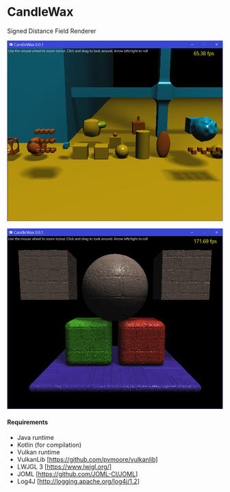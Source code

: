 # CandleWax

Signed Distance Field Renderer

![Example Scene](screenshots/shot1.png)

![Example Scene](screenshots/shot2.png)

#### Requirements
- Java runtime
- Kotlin (for compilation)
- Vulkan runtime
- VulkanLib [https://github.com/pvmoore/vulkanlib]
- LWJGL 3 [https://www.lwjgl.org/]
- JOML [https://github.com/JOML-CI/JOML]
- Log4J [http://logging.apache.org/log4j/1.2]

